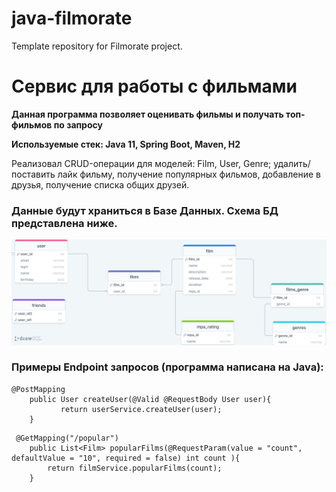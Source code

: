 # java-filmorate
Template repository for Filmorate project.

# Сервис для работы с фильмами

**Данная программа позволяет оценивать фильмы и получать топ-фильмов по запросу**

**Используемые стек: Java 11, Spring Boot, Maven, H2**

Реализовал CRUD-операции для моделей: Film, User, Genre; удалить/поставить лайк фильму, получение популярных фильмов, добавление в друзья, получение списка общих друзей.

### Данные будут храниться в Базе Данных. Схема БД представлена ниже. ###


![Схема БД](src/main/resources/drawSQL-export-2022-09-10_15_07.png)

### Примеры Endpoint запросов (программа написана на Java): ###

```  
@PostMapping
    public User createUser(@Valid @RequestBody User user){
           return userService.createUser(user);
    }
```

```  
 @GetMapping("/popular")
    public List<Film> popularFilms(@RequestParam(value = "count", defaultValue = "10", required = false) int count ){
        return filmService.popularFilms(count);
    }
```
